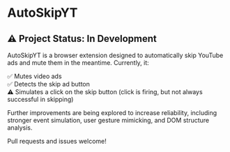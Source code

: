 # AutoSkipYT
## ⚠️ Project Status: In Development

AutoSkipYT is a browser extension designed to automatically skip YouTube ads and mute them in the meantime. Currently, it:

✅ Mutes video ads  
✅ Detects the skip ad button  
⚠️ Simulates a click on the skip button (click is firing, but not always successful in skipping)

Further improvements are being explored to increase reliability, including stronger event simulation, user gesture mimicking, and DOM structure analysis.

Pull requests and issues welcome!

